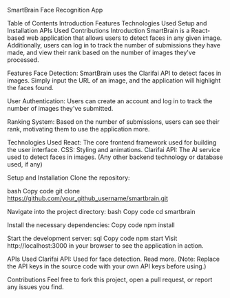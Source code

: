 SmartBrain Face Recognition App

Table of Contents
Introduction
Features
Technologies Used
Setup and Installation
APIs Used
Contributions
Introduction
SmartBrain is a React-based web application that allows users to detect faces in any given image. Additionally, users can log in to track the number of submissions they have made, and view their rank based on the number of images they've processed.

Features
Face Detection: SmartBrain uses the Clarifai API to detect faces in images. Simply input the URL of an image, and the application will highlight the faces found.

User Authentication: Users can create an account and log in to track the number of images they've submitted.

Ranking System: Based on the number of submissions, users can see their rank, motivating them to use the application more.

Technologies Used
React: The core frontend framework used for building the user interface.
CSS: Styling and animations.
Clarifai API: The AI service used to detect faces in images.
(Any other backend technology or database used, if any)

Setup and Installation
Clone the repository:

bash
Copy code
git clone https://github.com/your_github_username/smartbrain.git

Navigate into the project directory:
bash
Copy code
cd smartbrain

Install the necessary dependencies:
Copy code
npm install

Start the development server:
sql
Copy code
npm start
Visit http://localhost:3000 in your browser to see the application in action.

APIs Used
Clarifai API: Used for face detection. Read more.
(Note: Replace the API keys in the source code with your own API keys before using.)

Contributions
Feel free to fork this project, open a pull request, or report any issues you find.
